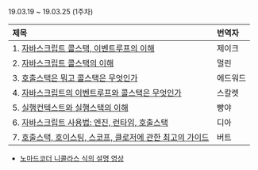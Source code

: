 19.03.19 ~ 19.03.25 (1주차)

| 제목 | 번역자 |
|:--------|:----|
| 1. [자바스크립트 콜스택, 이벤트루프의 이해](https://github.com/Lee-hyuna/33-js-concepts-kr/wiki/yongkwan-01) | 제이크 |
| 2. [자바스크립트 콜스택의 이해](https://github.com/Lee-hyuna/33-js-concepts-kr/wiki/%E1%84%8C%E1%85%A1%E1%84%87%E1%85%A1%E1%84%89%E1%85%B3%E1%84%8F%E1%85%B3%E1%84%85%E1%85%B5%E1%86%B8%E1%84%90%E1%85%B3_%E1%84%8F%E1%85%A9%E1%86%AF%E1%84%89%E1%85%B3%E1%84%90%E1%85%A2%E1%86%A8%E1%84%8B%E1%85%B4_%E1%84%8B%E1%85%B5%E1%84%92%E1%85%A2) | 멀린 |
| 3. [호출스택은 뭐고 콜스택은 무엇인가](https://github.com/Lee-hyuna/33-js-concepts-kr/wiki/Javascript---%E1%84%89%E1%85%B5%E1%86%AF%E1%84%92%E1%85%A2%E1%86%BC-%E1%84%8F%E1%85%A5%E1%86%AB%E1%84%90%E1%85%A6%E1%86%A8%E1%84%89%E1%85%B3%E1%84%90%E1%85%B3(Context)%E1%84%85%E1%85%A1%E1%86%AB-%E1%84%86%E1%85%AE%E1%84%8B%E1%85%A5%E1%86%BA%E1%84%8B%E1%85%B5%E1%86%AB%E1%84%80%E1%85%A1%3F--%E1%84%8F%E1%85%A9%E1%86%AF-%E1%84%89%E1%85%B3%E1%84%90%E1%85%A2%E1%86%A8(Call-Stack)%E1%84%8B%E1%85%B3%E1%86%AB-%E1%84%86%E1%85%AE%E1%84%8B%E1%85%A5%E1%86%BA%E1%84%8B%E1%85%B5%E1%86%AB%E1%84%80%E1%85%A1%3F) | 에드워드 |
| 4. [자바스크립트의 이벤트루프와 콜스택은 무엇인가](https://github.com/Lee-hyuna/33-js-concepts-kr/wiki/%E1%84%8B%E1%85%B5%E1%84%87%E1%85%A6%E1%86%AB%E1%84%90%E1%85%B3%E1%84%85%E1%85%AE%E1%84%91%E1%85%B3-%E1%84%8F%E1%85%A9%E1%86%AF%E1%84%89%E1%85%B3%E1%84%90%E1%85%A2%E1%86%A8%E1%84%8B%E1%85%B5-%E1%84%86%E1%85%AE%E1%84%8B%E1%85%A5%E1%86%BA%E1%84%8B%E1%85%B5%E1%86%AB%E1%84%80%E1%85%A1) | 스칼렛 |
| 5. [실행컨텍스트와 실행스택의 이해](https://github.com/Lee-hyuna/33-js-concepts-kr/wiki/JavaScript%E1%84%8B%E1%85%A6%E1%84%89%E1%85%A5-%E1%84%89%E1%85%B5%E1%86%AF%E1%84%92%E1%85%A2%E1%86%BC-%E1%84%8F%E1%85%A5%E1%86%AB%E1%84%90%E1%85%A6%E1%86%A8%E1%84%89%E1%85%B3%E1%84%90%E1%85%B3-%E1%84%86%E1%85%B5%E1%86%BE-%E1%84%89%E1%85%B5%E1%86%AF%E1%84%92%E1%85%A2%E1%86%BC-%E1%84%89%E1%85%B3%E1%84%90%E1%85%A2%E1%86%A8-%E1%84%8B%E1%85%B5%E1%84%92%E1%85%A2) | 빵야 |
| 6. [자바스크립트 사용법: 엔진, 런타임, 호출스택](https://github.com/Lee-hyuna/33-js-concepts-kr/wiki/%E1%84%8C%E1%85%A1%E1%84%87%E1%85%A1%E1%84%89%E1%85%B3%E1%84%8F%E1%85%B3%E1%84%85%E1%85%B5%E1%86%B8%E1%84%90%E1%85%B3-%E1%84%89%E1%85%A1%E1%84%8B%E1%85%AD%E1%86%BC%E1%84%87%E1%85%A5%E1%86%B8---%E1%84%8B%E1%85%A6%E1%86%AB%E1%84%8C%E1%85%B5%E1%86%AB,-%E1%84%85%E1%85%A5%E1%86%AB%E1%84%90%E1%85%A1%E1%84%8B%E1%85%B5%E1%86%B7,-%E1%84%92%E1%85%A9%E1%84%8E%E1%85%AE%E1%86%AF%E1%84%89%E1%85%B3%E1%84%90%E1%85%A2%E1%86%A8) | 디아 |
| 7. [호출스택, 호이스팅, 스코프, 클로저에 관한 최고의 가이드](https://github.com/Lee-hyuna/33-js-concepts-kr/wiki/%E1%84%92%E1%85%A9%E1%84%8E%E1%85%AE%E1%86%AF%E1%84%89%E1%85%B3%E1%84%90%E1%85%A2%E1%86%A8,-%E1%84%92%E1%85%A9%E1%84%8B%E1%85%B5%E1%84%89%E1%85%B3%E1%84%90%E1%85%B5%E1%86%BC,-%E1%84%89%E1%85%B3%E1%84%8F%E1%85%A9%E1%84%91%E1%85%B3,-%E1%84%8F%E1%85%B3%E1%86%AF%E1%84%85%E1%85%A9%E1%84%8C%E1%85%A5%E1%84%8B%E1%85%A6-%E1%84%80%E1%85%AA%E1%86%AB%E1%84%92%E1%85%A1%E1%86%AB-%E1%84%8E%E1%85%AC%E1%84%80%E1%85%A9%E1%84%8B%E1%85%B4-%E1%84%80%E1%85%A1%E1%84%8B%E1%85%B5%E1%84%83%E1%85%B3) | 버트 |

- [노마드코더 니콜라스 식의 설명 영상](https://www.youtube.com/watch?v=QkFkFqg-J04)